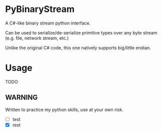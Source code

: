 # PyBinaryStream
A C#-like binary stream python interface.

Can be used to serialize/de-serialize primitive types over any byte stream (e.g. file, network stream, etc.)

Unlike the original C# code, this one natively supports big/little endian.

# Usage
TODO

## WARNING
Written to practice my python skills, use at your own risk.

- [ ] test
- [x] rest